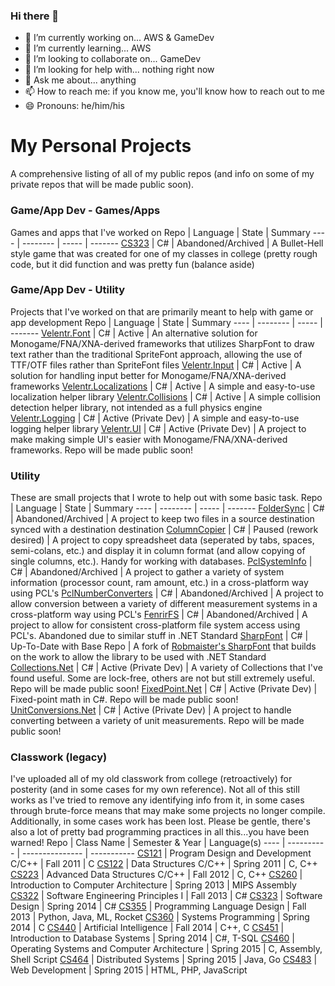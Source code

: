 ### Hi there 👋
- 🔭 I’m currently working on... AWS & GameDev
- 🌱 I’m currently learning... AWS
- 👯 I’m looking to collaborate on... GameDev
- 🤔 I’m looking for help with... nothing right now
- 💬 Ask me about... anything
- 📫 How to reach me: if you know me, you'll know how to reach out to me
- 😄 Pronouns: he/him/his

<!--
**vonderborch/vonderborch** is a ✨ _special_ ✨ repository because its `README.md` (this file) appears on your GitHub profile.

Here are some ideas to get you started:

- 🔭 I’m currently working on ...
- 🌱 I’m currently learning ...
- 👯 I’m looking to collaborate on ...
- 🤔 I’m looking for help with ...
- 💬 Ask me about ...
- 📫 How to reach me: ...
- 😄 Pronouns: ...
- ⚡ Fun fact: ...
-->

# My Personal Projects
A comprehensive listing of all of my public repos (and info on some of my private repos that will be made public soon).

### Game/App Dev - Games/Apps
Games and apps that I've worked on
Repo | Language | State | Summary
---- | -------- | ----- | -------
[CS323](https://github.com/vonderborch/CS323) | C# | Abandoned/Archived | A Bullet-Hell style game that was created for one of my classes in college (pretty rough code, but it did function and was pretty fun (balance aside)
<!--
[](https://github.com/vonderborch/) | C# | Active | A project to 
[](https://github.com/vonderborch/) | C# | Active | A project to 
[](https://github.com/vonderborch/) | C# | Active | A project to 
-->

### Game/App Dev - Utility
Projects that I've worked on that are primarily meant to help with game or app development
Repo | Language | State | Summary
---- | -------- | ----- | -------
[Velentr.Font](https://github.com/vonderborch/Velentr.Font) | C# | Active | An alternative solution for Monogame/FNA/XNA-derived frameworks that utilizes SharpFont to draw text rather than the traditional SpriteFont approach, allowing the use of TTF/OTF files rather than SpriteFont files
[Velentr.Input](https://github.com/vonderborch/Velentr.Input) | C# | Active | A solution for handling input better for Monogame/FNA/XNA-derived frameworks
[Velentr.Localizations](https://github.com/vonderborch/Velentr.Localizations) | C# | Active | A simple and easy-to-use localization helper library
[Velentr.Collisions](https://github.com/vonderborch/Velentr.Collisions) | C# | Active | A simple collision detection helper library, not intended as a full physics engine 
[Velentr.Logging](https://github.com/vonderborch/Velentr.Logging) | C# | Active (Private Dev) | A simple and easy-to-use logging helper library
[Velentr.UI](https://github.com/vonderborch/Velentr.UI) | C# | Active (Private Dev) | A project to make making simple UI's easier with Monogame/FNA/XNA-derived frameworks. Repo will be made public soon!
<!-- 
[](https://github.com/vonderborch/) | C# | Active | A project to 
[](https://github.com/vonderborch/) | C# | Active | A project to 
[](https://github.com/vonderborch/) | C# | Active | A project to 
-->

### Utility
These are small projects that I wrote to help out with some basic task.
Repo | Language | State | Summary
---- | -------- | ----- | -------
[FolderSync](https://github.com/vonderborch/FolderSync) | C# | Abandoned/Archived | A project to keep two files in a source destination synced with a destination destination
[ColumnCopier](https://github.com/vonderborch/ColumnCopier) | C# | Paused (rework desired) | A project to copy spreadsheet data (seperated by tabs, spaces, semi-colans, etc.) and display it in column format (and allow copying of single columns, etc.). Handy for working with databases.
[PclSystemInfo](https://github.com/vonderborch/PclSystemInfo) | C# | Abandoned/Archived | A project to gather a variety of system information (processor count, ram amount, etc.) in a cross-platform way using PCL's
[PclNumberConverters](https://github.com/vonderborch/PclNumberConverters) | C# | Abandoned/Archived | A project to allow conversion between a variety of different measurement systems in a cross-platform way using PCL's
[FenrirFS](https://github.com/vonderborch/FenrirFS) | C# | Abandoned/Archived | A project to allow for consistent cross-platform file system access using PCL's. Abandoned due to similar stuff in .NET Standard
[SharpFont](https://github.com/vonderborch/SharpFont) | C# | Up-To-Date with Base Repo | A fork of [Robmaister's SharpFont](https://github.com/Robmaister/SharpFont) that builds on the work to allow the library to be used with .NET Standard 
[Collections.Net](https://github.com/vonderborch/Collections.Net) | C# | Active (Private Dev) | A variety of Collections that I've found useful. Some are lock-free, others are not but still extremely useful. Repo will be made public soon!
[FixedPoint.Net](https://github.com/vonderborch/FixedPoint.Net) | C# | Active (Private Dev) | Fixed-point math in C#. Repo will be made public soon!
[UnitConversions.Net](https://github.com/vonderborch/UnitConversions.Net) | C# | Active (Private Dev) | A project to handle converting between a variety of unit measurements. Repo will be made public soon!
<!--
[](https://github.com/vonderborch/) | C# | Active | A project to 
[](https://github.com/vonderborch/) | C# | Active | A project to 
[](https://github.com/vonderborch/) | C# | Active | A project to 
-->

### Classwork (legacy)
I've uploaded all of my old classwork from college (retroactively) for posterity (and in some cases for my own reference). Not all of this still works as I've tried to remove any identifying info from it, in some cases through brute-force means that may make some projects no longer compile. Additionally, in some cases work has been lost. Please be gentle, there's also a lot of pretty bad programming practices in all this...you have been warned!
Repo | Class Name | Semester & Year | Language(s)
---- | ---------- | --------------- | -----------
[CS121](https://github.com/vonderborch/CS121) | Program Design and Development C/C++ | Fall 2011 | C
[CS122](https://github.com/vonderborch/CS122) | Data Structures C/C++ | Spring 2011 | C, C++ 
[CS223](https://github.com/vonderborch/CS223) | Advanced Data Structures C/C++ | Fall 2012 | C, C++
[CS260](https://github.com/vonderborch/CS260) | Introduction to Computer Architecture | Spring 2013 | MIPS Assembly
[CS322](https://github.com/vonderborch/CS322) | Software Engineering Principles I | Fall 2013 | C#
[CS323](https://github.com/vonderborch/CS323) | Software Design | Spring 2014 | C#
[CS355](https://github.com/vonderborch/CS355) | Programming Language Design | Fall 2013 | Python, Java, ML, Rocket
[CS360](https://github.com/vonderborch/CS360) | Systems Programming | Spring 2014 | C
[CS440](https://github.com/vonderborch/CS440) | Artificial Intelligence | Fall 2014 | C++, C
[CS451](https://github.com/vonderborch/CS451) | Introduction to Database Systems | Spring 2014 | C#, T-SQL
[CS460](https://github.com/vonderborch/CS460) | Operating Systems and Computer Architecture | Spring 2015 | C, Assembly, Shell Script
[CS464](https://github.com/vonderborch/CS464) | Distributed Systems | Spring 2015 | Java, Go
[CS483](https://github.com/vonderborch/CS483) | Web Development | Spring 2015 | HTML, PHP, JavaScript
